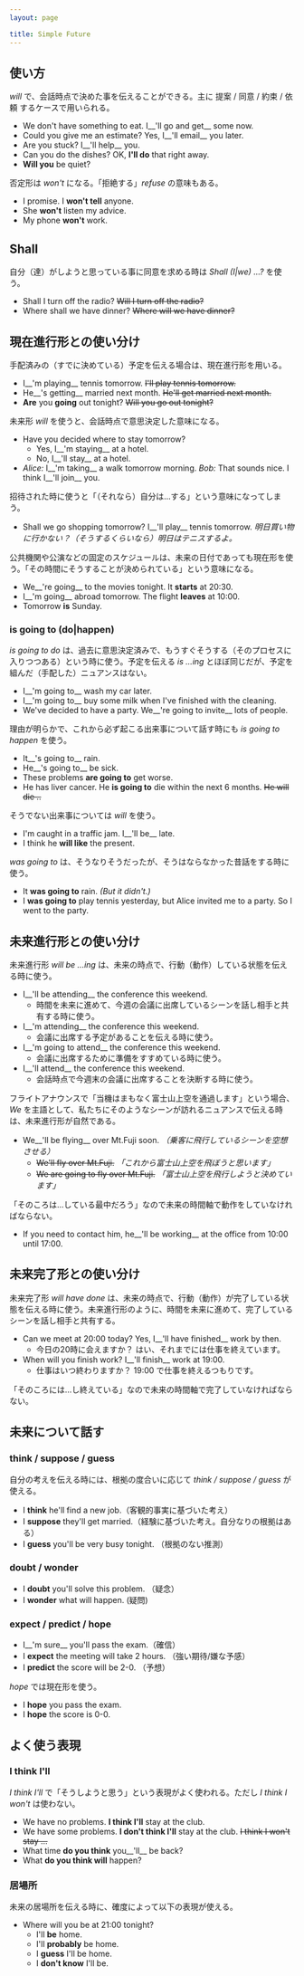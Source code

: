 ```yaml
---
layout: page

title: Simple Future
---
```


## 使い方

_will_ で、会話時点で決めた事を伝えることができる。主に 提案 / 同意 / 約束 / 依頼 するケースで用いられる。

* We don't have something to eat. I__'ll go and get__ some now.
* Could you give me an estimate? Yes, I__'ll email__ you later.
* Are you stuck? I__'ll help__ you.
* Can you do the dishes? OK, __I'll do__ that right away.
* __Will you__ be quiet?

否定形は _won't_ になる。「拒絶する」_refuse_ の意味もある。

* I promise. I __won't tell__ anyone.
* She __won't__ listen my advice.
* My phone __won't__ work.

## Shall

自分（達）がしようと思っている事に同意を求める時は _Shall (I|we) ...?_ を使う。

* Shall I turn off the radio? <del>Will I turn off the radio?</del>
* Where shall we have dinner? <del>Where will we have dinner?</del>

## 現在進行形との使い分け

手配済みの（すでに決めている）予定を伝える場合は、現在進行形を用いる。

* I__'m playing__ tennis tomorrow. <del>I'll play tennis tomorrow.</del>
* He__'s getting__ married next month. <del>He'll get married next month.</del>
* __Are__ you __going__ out tonight? <del>Will you go out tonight?</del>

未来形 _will_ を使うと、会話時点で意思決定した意味になる。

* Have you decided where to stay tomorrow?
  * Yes, I__'m staying__ at a hotel.
  * No, I__'ll stay__ at a hotel.
* _Alice:_ I__'m taking__ a walk tomorrow morning. _Bob:_ That sounds nice. I think I__'ll join__ you.

招待された時に使うと「（それなら）自分は...する」という意味になってしまう。

* Shall we go shopping tomorrow? I__'ll play__ tennis tomorrow. _明日買い物に行かない？（そうするくらいなら）明日はテニスするよ。_

公共機関や公演などの固定のスケジュールは、未来の日付であっても現在形を使う。「その時間にそうすることが決められている」という意味になる。

* We__'re going__ to the movies tonight. It __starts__ at 20:30.
* I__'m going__ abroad tomorrow. The flight __leaves__ at 10:00.
* Tomorrow __is__ Sunday.

### is going to (do|happen)

_is going to do_ は、過去に意思決定済みで、もうすぐそうする（そのプロセスに入りつつある）という時に使う。予定を伝える _is ...ing_ とほぼ同じだが、予定を組んだ（手配した）ニュアンスはない。

* I__'m going to__ wash my car later.
* I__'m going to__ buy some milk when I've finished with the cleaning.
* We've decided to have a party. We__'re going to invite__ lots of people.

理由が明らかで、これから必ず起こる出来事について話す時にも _is going to happen_ を使う。

* It__'s going to__ rain.
* He__'s going to__ be sick.
* These problems __are going to__ get worse.
* He has liver cancer. He __is going to__ die within the next 6 months. <del>He will die ..</del>

そうでない出来事については _will_ を使う。

* I'm caught in a traffic jam. I__'ll be__ late.
* I think he __will like__ the present.

_was going to_ は、そうなりそうだったが、そうはならなかった昔話をする時に使う。

* It __was going to__ rain. _(But it didn't.)_
* I __was going to__ play tennis yesterday, but Alice invited me to a party. So I went to the party.

## 未来進行形との使い分け

未来進行形 _will be ...ing_ は、未来の時点で、行動（動作）している状態を伝える時に使う。

* I__'ll be attending__ the conference this weekend.
  * 時間を未来に進めて、今週の会議に出席しているシーンを話し相手と共有する時に使う。
* I__'m attending__ the conference this weekend.
  * 会議に出席する予定があることを伝える時に使う。
* I__'m going to attend__ the conference this weekend.
  * 会議に出席するために準備をすすめている時に使う。
* I__'ll attend__ the conference this weekend.
  * 会話時点で今週末の会議に出席することを決断する時に使う。

フライトアナウンスで「当機はまもなく富士山上空を通過します」という場合、_We_ を主語として、私たちにそのようなシーンが訪れるニュアンスで伝える時は、未来進行形が自然である。

* We__'ll be flying__ over Mt.Fuji soon. _（乗客に飛行しているシーンを空想させる）_
  * <del>We'll fly over Mt.Fuji.</del> _「これから富士山上空を飛ぼうと思います」_
  * <del>We are going to fly over Mt.Fuji.</del> _「富士山上空を飛行しようと決めています」_

「そのころは...している最中だろう」なので未来の時間軸で動作をしていなければならない。

* If you need to contact him, he__'ll be working__ at the office from 10:00 until 17:00.

## 未来完了形との使い分け

未来完了形 _will have done_ は、未来の時点で、行動（動作）が完了している状態を伝える時に使う。未来進行形のように、時間を未来に進めて、完了しているシーンを話し相手と共有する。

* Can we meet at 20:00 today? Yes, I__'ll have finished__ work by then.
  * 今日の20時に会えますか？ はい、それまでには仕事を終えています。
* When will you finish work? I__'ll finish__ work at 19:00.
  * 仕事はいつ終わりますか？ 19:00 で仕事を終えるつもりです。

「そのころには...し終えている」なので未来の時間軸で完了していなければならない。

## 未来について話す

### think / suppose / guess

自分の考えを伝える時には、根拠の度合いに応じて _think / suppose / guess_ が使える。

* I __think__ he'll find a new job.（客観的事実に基づいた考え）
* I __suppose__ they'll get married.（経験に基づいた考え。自分なりの根拠はある）
* I __guess__ you'll be very busy tonight. （根拠のない推測）

### doubt / wonder

* I __doubt__ you'll solve this problem. （疑念）
* I __wonder__ what will happen. (疑問)

### expect / predict / hope

* I__'m sure__ you'll pass the exam.（確信）
* I __expect__ the meeting will take 2 hours. （強い期待/嫌な予感）
* I __predict__ the score will be 2-0. （予想）

_hope_ では現在形を使う。

* I __hope__ you pass the exam.
* I __hope__ the score is 0-0.

## よく使う表現

### I think I'll

_I think I'll_ で「そうしようと思う」という表現がよく使われる。ただし _I think I won't_ は使わない。

* We have no problems. __I think I'll__ stay at the club.
* We have some problems. __I don't think I'll__ stay at the club. <del>I think I won't stay ...</del>
* What time __do you think__ you__'ll__ be back?
* What __do you think will__ happen?

### 居場所

未来の居場所を伝える時に、確度によって以下の表現が使える。

* Where will you be at 21:00 tonight?
  * I'll __be__ home.
  * I'll __probably__ be home.
  * I __guess__ I'll be home.
  * I __don't know__ I'll be.

